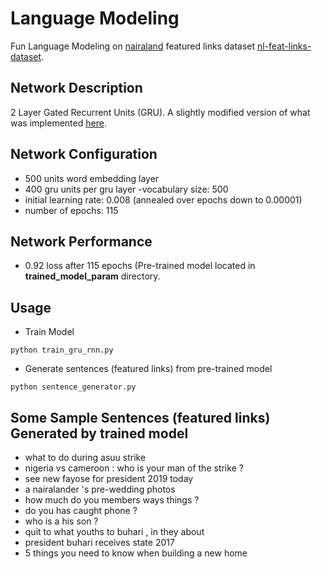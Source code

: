 # Language Modeling
Fun Language Modeling on [nairaland](http://nairaland.com/links/0) featured links dataset [nl-feat-links-dataset](https://github.com/dlpbc/).

## Network Description
2 Layer Gated Recurrent Units (GRU). A slightly modified version of what was implemented [here](https://github.com/dennybritz/rnn-tutorial-gru-lstm). 

## Network Configuration
- 500 units word embedding layer  
- 400 gru units per gru layer
-vocabulary size: 500
- initial learning rate: 0.008 (annealed over epochs down to 0.00001)
- number of epochs: 115

## Network Performance
- 0.92 loss after 115 epochs (Pre-trained model located in **trained_model_param** directory.

## Usage
- Train Model
```
python train_gru_rnn.py
```

- Generate sentences (featured links) from pre-trained model
```
python sentence_generator.py
```

## Some Sample Sentences (featured links) Generated by trained model
- what to do during asuu strike
- nigeria vs cameroon : who is your man of the strike ?
- see new fayose for president 2019 today
- a nairalander 's pre-wedding photos
- how much do you members ways things ?
- do you has caught phone ?
- who is a his son ?
- quit to what youths to buhari , in they about
- president buhari receives state 2017
- 5 things you need to know when building a new home
